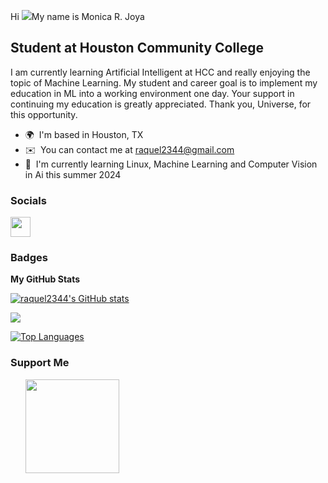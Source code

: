 Hi ![](https://user-images.githubusercontent.com/18350557/176309783-0785949b-9127-417c-8b55-ab5a4333674e.gif)My name is Monica R. Joya   

Student at Houston Community College 
------------------------------------  

I am currently learning Artificial Intelligent at HCC and really enjoying the topic of Machine Learning. My student and career goal is to implement my education in ML into a working environment one day.  Your support in continuing my education is greatly appreciated.  Thank you, Universe, for this opportunity.

* 🌍  I'm based in Houston, TX
* ✉️  You can contact me at [raquel2344@gmail.com](mailto:raquel2344@gmail.com)
* 🧠  I'm currently learning Linux, Machine Learning and Computer Vision in Ai this summer 2024

 ### Socials  
 
 <p align="left"> <a href="https://www.github.com/raquel2344" target="_blank" rel="noreferrer"> <picture> <source media="(prefers-color-scheme: dark)" srcset="https://raw.githubusercontent.com/danielcranney/readme-generator/main/public/icons/socials/github-dark.svg" /> <source media="(prefers-color-scheme: light)" srcset="https://raw.githubusercontent.com/danielcranney/readme-generator/main/public/icons/socials/github.svg" /> <img src="https://raw.githubusercontent.com/danielcranney/readme-generator/main/public/icons/socials/github.svg" width="32" height="32" /> </picture> </a></p>

### Badges

<b>My GitHub Stats</b>

<a href="http://www.github.com/raquel2344"><img src="https://github-readme-stats.vercel.app/api?username=raquel2344&show_icons=true&hide=&count_private=true&title_color=0891b2&text_color=ffffff&icon_color=0891b2&bg_color=1c1917&hide_border=true&show_icons=true" alt="raquel2344's GitHub stats" /></a>

<a href="http://www.github.com/raquel2344"><img src="https://github-readme-streak-stats.herokuapp.com/?user=raquel2344&stroke=ffffff&background=1c1917&ring=0891b2&fire=0891b2&currStreakNum=ffffff&currStreakLabel=0891b2&sideNums=ffffff&sideLabels=ffffff&dates=ffffff&hide_border=true" /></a>

<a href="https://github.com/raquel2344" align="left"><img src="https://github-readme-stats.vercel.app/api/top-langs/?username=raquel2344&langs_count=10&title_color=0891b2&text_color=ffffff&icon_color=0891b2&bg_color=1c1917&hide_border=true&locale=en&custom_title=Top%20%Languages" alt="Top Languages" /></a>

### Support Me

<ul style="list-style-type: none; margin: 0;">

<li style="display: inline-block; margin-right: 0.25rem;"><a href="https://www.buymeacoffee.com/raquel2344"><img src="https://cdn.buymeacoffee.com/buttons/v2/default-yellow.png" width="150"/></a></li>

</ul>
